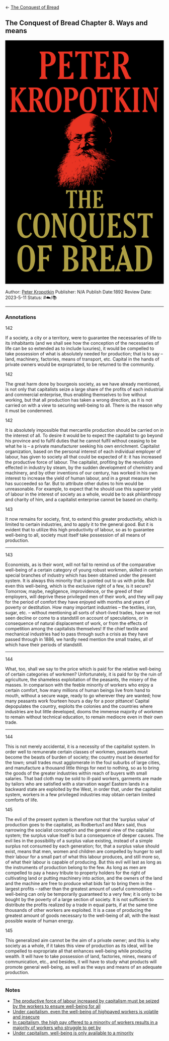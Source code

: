 \<- [The Conquest of Bread](The%20Conquest%20of%20Bread.md)

## The Conquest of Bread Chapter 8. Ways and means

[ ![150](%E2%9A%99%EF%B8%8F%20Tools/%F0%9F%93%B8%20Images/AD070838-239E-4BD8-98A7-F3CEBB0C1981.jpeg) ](https://www.amazon.com/gp/aw/d/B094761RQ3/ref=tmm_kin_swatch_0?ie=UTF8&qid=1675208114&sr=8-2)

Author: [Peter Kropotkin]()
Publisher: N/A
Publish Date:1892
Review Date: 2023-5-11
Status: #☁️/📚 

---

### Annotations

142

If a society, a city or a territory, were to guarantee the necessaries of life to its inhabitants (and we shall see how the conception of the necessaries of life can be so extended as to include luxuries), it would be compelled to take possession of what is absolutely needed for production; that is to say – land, machinery, factories, means of transport, etc. Capital in the hands of private owners would be expropriated, to be returned to the community.

142

The great harm done by bourgeois society, as we have already mentioned, is not only that capitalists seize a large share of the profits of each industrial and commercial enterprise, thus enabling themselves to live without working, but that all production has taken a wrong direction, as it is not carried on with a view to securing well-being to all. There is the reason why it must be condemned.

142

It is absolutely impossible that mercantile production should be carried on in the interest of all. To desire it would be to expect the capitalist to go beyond his province and to fulfil duties that he cannot fulfil without ceasing to be what he is – a private manufacturer seeking his own enrichment. Capitalist organization, based on the personal interest of each individual employer of labour, has given to society all that could be expected of it: it has increased the productive force of labour. The capitalist, profiting by the revolution effected in industry by steam, by the sudden development of chemistry and machinery, and by other inventions of our century, has worked in his own interest to increase the yield of human labour, and in a great measure he has succeeded so far. But to attribute other duties to him would be unreasonable. For example, to expect that he should use this superior yield of labour in the interest of society as a whole, would be to ask philanthropy and charity of him, and a capitalist enterprise cannot be based on charity.

143

It now remains for society, first, to extend this greater productivity, which is limited to certain industries, and to apply it to the general good. But it is evident that to utilize this high productivity of labour, so as to guarantee well-being to all, society must itself take possession of all means of production.

---

143

Economists, as is their wont, will not fail to remind us of the comparative well-being of a certain category of young robust workmen, skilled in certain special branches of industry which has been obtained under the present system. It is always this minority that is pointed out to us with pride. But even this well-being, which is the exclusive right of a few, is it secure? Tomorrow, maybe, negligence, improvidence, or the greed of their employers, will deprive these privileged men of their work, and they will pay for the period of comfort they have enjoyed with months and years of poverty or destitution. How many important industries – the textiles, iron, sugar, etc. – without mentioning all sorts of short-lived trades, have we not seen decline or come to a standstill on account of speculations, or in consequence of natural displacement of work, or from the effects of competition among the capitalists themselves! If the chief textile and mechanical industries had to pass through such a crisis as they have passed through in 1886, we hardly need mention the small trades, all of which have their periods of standstill.

---

144

What, too, shall we say to the price which is paid for the relative well-being of certain categories of workmen? Unfortunately, it is paid for by the ruin of agriculture, the shameless exploitation of the peasants, the misery of the masses. In comparison with the feeble minority of workers who enjoy a certain comfort, how many millions of human beings live from hand to mouth, without a secure wage, ready to go wherever they are wanted; how many peasants work fourteen hours a day for a poor pittance! Capital depopulates the country, exploits the colonies and the countries where industries are but little developed, dooms the immense majority of workmen to remain without technical education, to remain mediocre even in their own trade.

---

144

This is not merely accidental, it is a necessity of the capitalist system. In order well to remunerate certain classes of workmen, peasants must become the beasts of burden of society; the country must be deserted for the town; small trades must agglomerate in the foul suburbs of large cities, and manufacture a thousand little things for next to nothing, so as to bring the goods of the greater industries within reach of buyers with small salaries. That bad cloth may be sold to ill-paid workers, garments are made by tailors who are satisfied with a starvation wage! Eastern lands in a backward state are exploited by the West, in order that, under the capitalist system, workers in a few privileged industries may obtain certain limited comforts of life.

145

The evil of the present system is therefore not that the ‘surplus value’ of production goes to the capitalist, as Rodbertus1 and Marx said, thus narrowing the socialist conception and the general view of the capitalist system; the surplus value itself is but a consequence of deeper causes. The evil lies in the possibility of a surplus value existing, instead of a simple surplus not consumed by each generation; for, that a surplus value should exist, means that men, women and children are compelled by hunger to sell their labour for a small part of what this labour produces, and still more so, of what their labour is capable of producing. But this evil will last as long as the instruments of production belong to the few. As long as men are compelled to pay a heavy tribute to property holders for the right of cultivating land or putting machinery into action, and the owners of the land and the machine are free to produce what bids fair to bring them in the largest profits – rather than the greatest amount of useful commodities – well-being can only be temporarily guaranteed to a very few; it is only to be bought by the poverty of a large section of society. It is not sufficient to distribute the profits realized by a trade in equal parts, if at the same time thousands of other workers are exploited. It is a case of producing the greatest amount of goods necessary to the well-being of all, with the least possible waste of human energy.

145

This generalized aim cannot be the aim of a private owner; and this is why society as a whole, if it takes this view of production as its ideal, will be compelled to expropriate all that enhances well-being while producing wealth. It will have to take possession of land, factories, mines, means of communication, etc., and besides, it will have to study what products will promote general well-being, as well as the ways and means of an adequate production.

---

### Notes

* [The productive force of labour increased by capitalism must be seized by the workers to ensure well-being for all](The%20productive%20force%20of%20labour%20increased%20by%20capitalism%20must%20be%20seized%20by%20the%20workers%20to%20ensure%20well-being%20for%20all.md)
* [Under capitalism, even the well-being of highpayed workers is volatile and insecure](Under%20capitalism,%20even%20the%20well-being%20of%20highpayed%20workers%20is%20volatile%20and%20insecure.md)
* [In capitalism, the high pay offered to a minority of workers results in a majority of workers who struggle to get by](In%20capitalism,%20the%20high%20pay%20offered%20to%20a%20minority%20of%20workers%20results%20in%20a%20majority%20of%20workers%20who%20struggle%20to%20get%20by.md)
* [Under capitalism, well-being is only available to a minority](Under%20capitalism,%20well-being%20is%20only%20available%20to%20a%20minority.md)
